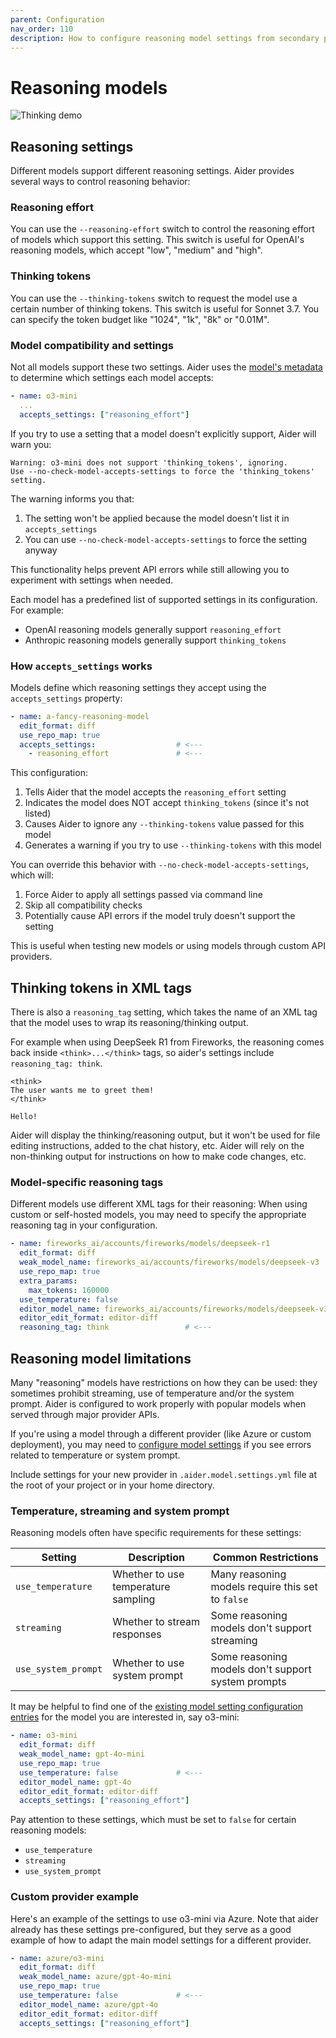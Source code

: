 ```yaml
---
parent: Configuration
nav_order: 110
description: How to configure reasoning model settings from secondary providers.
---
```


# Reasoning models

![Thinking demo](/assets/thinking.jpg)

## Reasoning settings

Different models support different reasoning settings. Aider provides several ways to control reasoning behavior:

### Reasoning effort

You can use the `--reasoning-effort` switch to control the reasoning effort
of models which support this setting.
This switch is useful for OpenAI's reasoning models, which accept "low", "medium" and "high".

### Thinking tokens

You can use the `--thinking-tokens` switch to request
the model use a certain number of thinking tokens.
This switch is useful for Sonnet 3.7.
You can specify the token budget like "1024", "1k", "8k" or "0.01M".

### Model compatibility and settings

Not all models support these two settings. Aider uses the 
[model's metadata](/docs/config/adv-model-settings.html)
to determine which settings each model accepts:

```yaml
- name: o3-mini
  ...
  accepts_settings: ["reasoning_effort"]
```

If you try to use a setting that a model doesn't explicitly support, Aider will warn you:

```
Warning: o3-mini does not support 'thinking_tokens', ignoring.
Use --no-check-model-accepts-settings to force the 'thinking_tokens' setting.
```

The warning informs you that:
1. The setting won't be applied because the model doesn't list it in `accepts_settings`
2. You can use `--no-check-model-accepts-settings` to force the setting anyway

This functionality helps prevent API errors while still allowing you to experiment with settings when needed.

Each model has a predefined list of supported settings in its configuration. For example:

- OpenAI reasoning models generally support `reasoning_effort`
- Anthropic reasoning models generally support `thinking_tokens`


### How `accepts_settings` works

Models define which reasoning settings they accept using the `accepts_settings` property:

```yaml
- name: a-fancy-reasoning-model
  edit_format: diff
  use_repo_map: true
  accepts_settings:                  # <---
    - reasoning_effort               # <---
```

This configuration:
1. Tells Aider that the model accepts the `reasoning_effort` setting
2. Indicates the model does NOT accept `thinking_tokens` (since it's not listed)
3. Causes Aider to ignore any `--thinking-tokens` value passed for this model
4. Generates a warning if you try to use `--thinking-tokens` with this model

You can override this behavior with `--no-check-model-accepts-settings`, which will:
1. Force Aider to apply all settings passed via command line
2. Skip all compatibility checks
3. Potentially cause API errors if the model truly doesn't support the setting

This is useful when testing new models or using models through custom API providers.


## Thinking tokens in XML tags

There is also a `reasoning_tag` setting, which takes the name of an XML tag
that the model uses to wrap its reasoning/thinking output.

For example when using DeepSeek R1 from Fireworks, the reasoning comes back inside
`<think>...</think>` tags, so aider's settings
include `reasoning_tag: think`.

```
<think>
The user wants me to greet them!
</think>

Hello!
```

Aider will display the thinking/reasoning output, 
but it won't be used for file editing instructions, added to the chat history, etc.
Aider will rely on the non-thinking output for instructions on how to make code changes, etc.

### Model-specific reasoning tags

Different models use different XML tags for their reasoning:
When using custom or self-hosted models, you may need to specify the appropriate reasoning tag in your configuration.

```yaml
- name: fireworks_ai/accounts/fireworks/models/deepseek-r1
  edit_format: diff
  weak_model_name: fireworks_ai/accounts/fireworks/models/deepseek-v3
  use_repo_map: true
  extra_params:
    max_tokens: 160000
  use_temperature: false
  editor_model_name: fireworks_ai/accounts/fireworks/models/deepseek-v3
  editor_edit_format: editor-diff
  reasoning_tag: think                 # <---
```

## Reasoning model limitations

Many "reasoning" models have restrictions on how they can be used:
they sometimes prohibit streaming, use of temperature and/or the system prompt.
Aider is configured to work properly with popular models
when served through major provider APIs.

If you're using a model through a different provider (like Azure or custom deployment),
you may need to [configure model settings](/docs/config/adv-model-settings.html)
if you see errors related to temperature or system prompt.

Include settings for your new provider in `.aider.model.settings.yml` file
at the root of your project or in your home directory.

### Temperature, streaming and system prompt

Reasoning models often have specific requirements for these settings:

| Setting | Description | Common Restrictions |
|---------|-------------|---------------------|
| `use_temperature` | Whether to use temperature sampling | Many reasoning models require this set to `false` |
| `streaming` | Whether to stream responses | Some reasoning models don't support streaming |
| `use_system_prompt` | Whether to use system prompt | Some reasoning models don't support system prompts |

It may be helpful to find one of the 
[existing model setting configuration entries](https://github.com/Aider-AI/aider/blob/main/aider/resources/model-settings.yml)
for the model you are interested in, say o3-mini:

```yaml
- name: o3-mini
  edit_format: diff
  weak_model_name: gpt-4o-mini
  use_repo_map: true
  use_temperature: false             # <---
  editor_model_name: gpt-4o
  editor_edit_format: editor-diff
  accepts_settings: ["reasoning_effort"]
```

Pay attention to these settings, which must be set to `false`
for certain reasoning models:

- `use_temperature`
- `streaming` 
- `use_system_prompt`

### Custom provider example

Here's an example of the settings to use o3-mini via Azure.
Note that aider already has these settings pre-configured, but they
serve as a good example of how to adapt the main model
settings for a different provider.

```yaml
- name: azure/o3-mini
  edit_format: diff
  weak_model_name: azure/gpt-4o-mini
  use_repo_map: true
  use_temperature: false             # <---
  editor_model_name: azure/gpt-4o
  editor_edit_format: editor-diff
  accepts_settings: ["reasoning_effort"]
```
